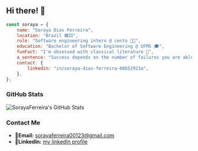 ## Hi there! 🌼

```javascript
const soraya = {
    name: "Soraya Dias Ferreira",
    location: "Brazil 🟩🟨",
    role: "Software engineering intern @ cento 👩‍💻",
    education: "Bachelor of Software Engineering @ UFMS 🎓",
    funFact: "I'm obsessed with classical literature 📖",
    a_sentence: "Success depends on the number of failures you are able to endure",
    contact: {
        linkedin: "in/soraya-dias-ferreira-68b52923a",
    },
};
```

### GitHub Stats
![SorayaFerreira's GitHub Stats](https://github-readme-stats.vercel.app/api?username=SorayaFerreira&show_icons=true&theme=dracula)

### Contact Me
- 📩**Email:** [sorayaferreira00123@gmail.com](mailto:sorayaferreira00123@gmail.com)
- 🔗**LinkedIn:** [my linkedIn profile](https://www.linkedin.com/in/soraya-dias-ferreira-68b52923a/)


